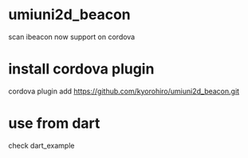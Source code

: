 # umiuni2d_beacon

scan ibeacon
now support on cordova

# install cordova plugin
cordova plugin add https://github.com/kyorohiro/umiuni2d_beacon.git


# use from dart
check dart_example

